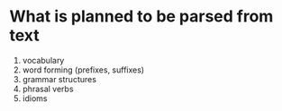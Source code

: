 # What is planned to be parsed from text

1. vocabulary
2. word forming (prefixes, suffixes)
3. grammar structures
4. phrasal verbs
5. idioms
